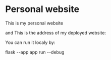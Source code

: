 # Personal website

This is my personal website

and This is the address of my deployed website:



You can run it localy by:

flask --app app run --debug

